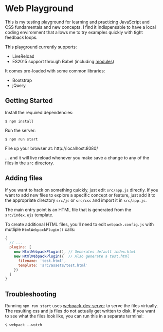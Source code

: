 # Web Playground

This is my testing playground for learning and practicing JavaScript and CSS fundamentals and new concepts. I find it indispensable to have a local coding environment that allows me to try examples quickly with tight feedback loops.

This playground currently supports:

* LiveReload
* ES2015 support through Babel (including [modules](http://babeljs.io/docs/plugins/transform-es2015-modules-commonjs/))

It comes pre-loaded with some common libraries:

* Bootstrap
* jQuery

## Getting Started

Install the required dependencies:

```
$ npm install
```

Run the server:

```
$ npm run start
```

Fire up your browser at:
http://localhost:8080/

... and it will live reload whenever you make save a change to any of the files in the `src` directory.

## Adding files

If you want to hack on something quickly, just edit `src/app.js` directly. If you want to add new files to explore a specific concept or feature, just add it to the appropriate directory `src/js` or `src/css` and import it in `src/app.js`.

The main entry point is an HTML file that is generated from the `src/index.ejs` template.

To create additional HTML files, you'll need to edit `webpack.config.js` with mutliple `HtmlWebpackPlugin()` calls:

```js
{
  // ...
  plugins: [
    new HtmlWebpackPlugin(), // Generates default index.html
    new HtmlWebpackPlugin({  // Also generate a test.html
      filename: 'test.html',
      template: 'src/assets/test.html'
    })
  ]
}
```

## Troubleshooting

Running `npm run start` uses [webpack-dev-server](https://github.com/webpack/webpack-dev-server) to serve the files virtually. The resulting css and js files do not actually get written to disk. If you want to see what the files look like, you can run this in a separate terminal:

```
$ webpack --watch
```
